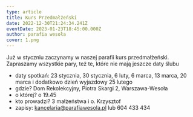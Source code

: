 ```yaml
---
type: article
title: Kurs Przedmałżeński
date: 2022-12-30T21:24:34.241Z
eventDate: 2023-01-23T18:45:00.000Z
author: parafia wesoła
cover: 1.png
---
```

<!--StartFragment-->

Już w styczniu zaczynamy w naszej parafii kurs przedmałżeński. Zapraszamy wszystkie pary, też te, które nie mają jeszcze daty ślubu 

* daty spotkań: 23 stycznia, 30 stycznia, 6 luty, 6 marca, 13 marca, 20 marca i dodatkowo dzień wyjazdowy 25 lutego
* gdzie? Dom Rekolekcyjny, Piotra Skargi 2, Warszawa-Wesoła
* o której? o 19.45
* kto prowadzi? 3 małżeństwa i o. Krzysztof
* zapisy: kancelaria@parafiawesola.pl lub 604 433 434

<!--EndFragment-->
